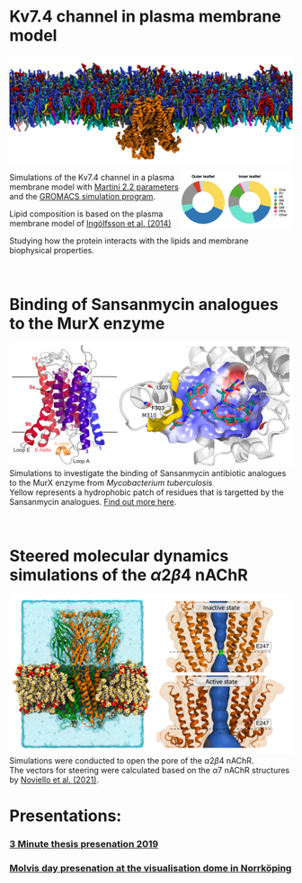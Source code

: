 # Kv7.4 channel in plasma membrane model

![Kv7_memb](images/side_top.png)

<img src="images/PM_comp.png" width="40%" align="right">

Simulations of the Kv7.4 channel in a plasma membrane model with [Martini 2.2 parameters](http://cgmartini.nl/index.php/224-m22) and the [GROMACS simulation program](https://www.gromacs.org).

Lipid composition is based on the plasma membrane model of [Ingólfsson et al. (2014)](https://pubs.acs.org/doi/full/10.1021/ja507832e)

Studying how the protein interacts with the lipids and membrane biophysical properties.

<br />

# Binding of Sansanmycin analogues to the MurX enzyme 
![MurX](images/murx.png)
Simulations to investigate the binding of Sansanmycin antibiotic analogues to the MurX enzyme from *Mycobacterium tuberculosis*\
Yellow represents a hydrophobic patch of residues that is targetted by the Sansanmycin analogues. [Find out more here](https://pubs.acs.org/doi/abs/10.1021/acs.jmedchem.1c01407).

<br />

# Steered molecular dynamics simulations of the $\alpha2\beta4$ nAChR

![Alik_Poster](images/nachr.png)
Simulations were conducted to open the pore of the $\alpha2\beta4$ nAChR.\
The vectors for steering were calculated based on the $\alpha7$ nAChR structures by [Noviello et al. (2021)](https://pubmed.ncbi.nlm.nih.gov/33735609/).

# Presentations:
### [3 Minute thesis presenation 2019](https://www.youtube.com/watch?v=xonUGe55gFs&ab_channel=AliK)
### [Molvis day presenation at the visualisation dome in Norrköping](https://twitter.com/a_kusay/status/1641179602608431105)

